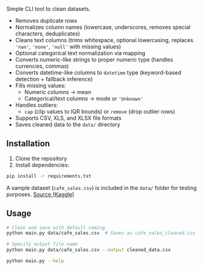 Simple CLI tool to clean datasets.

- Removes duplicate rows
- Normalizes column names (lowercase, underscores, removes special characters, deduplicates)
- Cleans text columns (trims whitespace, optional lowercasing, replaces `'nan'`, `'none'`, `'null'` with missing values)
- Optional categorical text normalization via mapping
- Converts numeric-like strings to proper numeric type (handles currencies, commas)
- Converts datetime-like columns to `datetime` type (keyword-based detection + fallback inference)
- Fills missing values:
  - Numeric columns → mean
  - Categorical/text columns → mode or `'Unknown'`
- Handles outliers:
  - `cap` (clip values to IQR bounds) or `remove` (drop outlier rows)
- Supports CSV, XLS, and XLSX file formats
- Saves cleaned data to the `data/` directory

## Installation

1. Clone the repository
2. Install dependencies:
```bash
pip install -r requirements.txt
```

A sample dataset (`cafe_sales.csv`) is included in the `data/` folder for testing purposes.
[Source (Kaggle)](https://www.kaggle.com/datasets/ahmedmohamed2003/cafe-sales-dirty-data-for-cleaning-training/data)

## Usage
```bash
# Clean and save with default naming
python main.py data/cafe_sales.csv  # Saves as cafe_sales_cleaned.csv

# Specify output file name
python main.py data/cafe_sales.csv --output cleaned_data.csv

python main.py --help
```